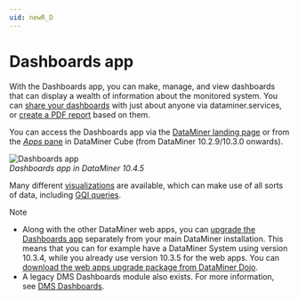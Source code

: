 ```yaml
---
uid: newR_D
---
```


# Dashboards app

With the Dashboards app, you can make, manage, and view dashboards that can display a wealth of information about the monitored system. You can [share your dashboards](xref:Sharing_a_dashboard) with just about anyone via dataminer.services, or [create a PDF report](xref:Generating_a_report_based_on_a_dashboard_Cube) based on them.

You can access the Dashboards app via the [DataMiner landing page](xref:Accessing_the_web_apps#dataminer-landing-page) or from the [*Apps* pane](xref:DataMiner_Cube_sidebar#apps-pane) in DataMiner Cube (from DataMiner 10.2.9/10.3.0 onwards<!-- RN 33944 -->).

![Dashboards app](~/dataminer/images/Dashboards_app.png)<br>*Dashboards app in DataMiner 10.4.5*

Many different [visualizations](xref:Available_visualizations) are available, which can make use of all sorts of data, including [GQI queries](xref:Creating_GQI_query).

> [!NOTE]
>
> - Along with the other DataMiner web apps, you can [upgrade the Dashboards app](xref:Upgrading_Downgrading_Webapps) separately from your main DataMiner installation. This means that you can for example have a DataMiner System using version 10.3.4, while you already use version 10.3.5 for the web apps. You can [download the web apps upgrade package from DataMiner Dojo](https://community.dataminer.services/downloads/).
> - A legacy DMS Dashboards module also exists. For more information, see [DMS Dashboards](xref:dashboards).
